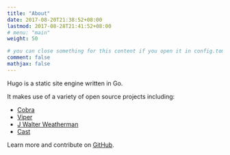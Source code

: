 ```yaml
---
title: "About"
date: 2017-08-20T21:38:52+08:00
lastmod: 2017-08-28T21:41:52+08:00
# menu: "main"
weight: 50 

# you can close something for this content if you open it in config.toml.
comment: false
mathjax: false
---
```


Hugo is a static site engine written in Go.


It makes use of a variety of open source projects including:

* [Cobra](https://github.com/spf13/cobra)
* [Viper](https://github.com/spf13/viper)
* [J Walter Weatherman](https://github.com/spf13/jWalterWeatherman)
* [Cast](https://github.com/spf13/cast)
 
Learn more and contribute on [GitHub](https://github.com/gohugoio).


